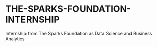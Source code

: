 # THE-SPARKS-FOUNDATION-INTERNSHIP
Internship from The Sparks Foundation as Data Science and Business Analytics
